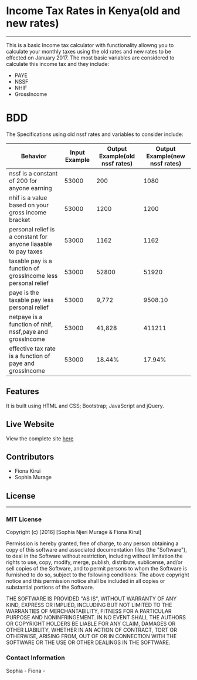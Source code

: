 # Income Tax Rates in Kenya(old and new rates)
----------------------------------------------------------------------------------------------------
This is a basic Income tax calculator with functionality allowng you to calculate your monthly taxes using the old rates and new rates to be effected on January 2017.
The most basic variables are considered to calculate this income tax and they include: 
 - PAYE
 - NSSF
 - NHIF
 - GrossIncome

# BDD
The Specifications using old nssf rates and variables to consider include:

| Behavior | Input Example | Output Example(old nssf rates) | Output Example(new nssf rates) |
| ---------| ------------- | ------------------------------ | ------------------------------ |
| nssf is a constant of 200 for anyone earning | 53000 | 200 | 1080 |
| nhif is a value based on your gross income bracket | 53000 | 1200 | 1200 |
| personal relief is a constant for anyone liaaable to pay taxes | 53000 | 1162  | 1162 |
| taxable pay is a function of grossIncome less  personal relief | 53000 | 52800 | 51920 |
| paye is the taxable pay less personal relief | 53000 | 9,772 | 9508.10 |
| netpaye is a function of nhif, nssf,paye and grossIncome | 53000 | 41,828 | 411211 |
| effective tax rate is a function of paye and grossIncome | 53000 | 18.44% | 17.94%

## Features
It is built using HTML and CSS; Bootstrap; JavaScript and jQuery.

## Live Website 
View the complete site [here]()

## Contributors
 - Fiona Kirui
 - Sophia Murage	

## License
---------
### MIT License

Copyright (c) [2016] [Sophia Njeri Murage & Fiona Kirui]

Permission is hereby granted, free of charge, to any person obtaining a copy
of this software and associated documentation files (the "Software"), to deal
in the Software without restriction, including without limitation the rights
to use, copy, modify, merge, publish, distribute, sublicense, and/or sell
copies of the Software, and to permit persons to whom the Software is
furnished to do so, subject to the following conditions:
The above copyright notice and this permission notice shall be included in all
copies or substantial portions of the Software.

THE SOFTWARE IS PROVIDED "AS IS", WITHOUT WARRANTY OF ANY KIND, EXPRESS OR
IMPLIED, INCLUDING BUT NOT LIMITED TO THE WARRANTIES OF MERCHANTABILITY,
FITNESS FOR A PARTICULAR PURPOSE AND NONINFRINGEMENT. IN NO EVENT SHALL THE
AUTHORS OR COPYRIGHT HOLDERS BE LIABLE FOR ANY CLAIM, DAMAGES OR OTHER
LIABILITY, WHETHER IN AN ACTION OF CONTRACT, TORT OR OTHERWISE, ARISING FROM,
OUT OF OR IN CONNECTION WITH THE SOFTWARE OR THE USE OR OTHER DEALINGS IN THE
SOFTWARE.


### Contact Information
Sophia -
Fiona -

